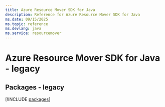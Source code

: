 ```yaml
---
title: Azure Resource Mover SDK for Java
description: Reference for Azure Resource Mover SDK for Java
ms.date: 09/15/2025
ms.topic: reference
ms.devlang: java
ms.service: resourcemover
---
```

# Azure Resource Mover SDK for Java - legacy
## Packages - legacy
[!INCLUDE [packages](resource-mover-index.md)]